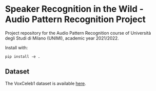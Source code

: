 # Speaker Recognition in the Wild - Audio Pattern Recognition Project
Project repository for the Audio Pattern Recognition course of Università degli Studi di Milano (UNIMI), academic year 2021/2022.

Install with:

	pip install -e .

## Dataset

The VoxCeleb1 dataset is available [here](https://www.robots.ox.ac.uk/~vgg/data/voxceleb/vox1.html).
